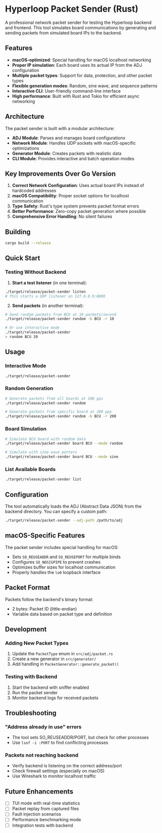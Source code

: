 # Hyperloop Packet Sender (Rust)

A professional network packet sender for testing the Hyperloop backend and frontend. This tool simulates board communications by generating and sending packets from simulated board IPs to the backend.

## Features

- **macOS-optimized**: Special handling for macOS localhost networking
- **Proper IP simulation**: Each board uses its actual IP from the ADJ configuration
- **Multiple packet types**: Support for data, protection, and other packet types
- **Flexible generation modes**: Random, sine wave, and sequence patterns
- **Interactive CLI**: User-friendly command-line interface
- **High performance**: Built with Rust and Tokio for efficient async networking

## Architecture

The packet sender is built with a modular architecture:

- **ADJ Module**: Parses and manages board configurations
- **Network Module**: Handles UDP sockets with macOS-specific optimizations
- **Generator Module**: Creates packets with realistic data
- **CLI Module**: Provides interactive and batch operation modes

## Key Improvements Over Go Version

1. **Correct Network Configuration**: Uses actual board IPs instead of hardcoded addresses
2. **macOS Compatibility**: Proper socket options for localhost communication
3. **Type Safety**: Rust's type system prevents packet format errors
4. **Better Performance**: Zero-copy packet generation where possible
5. **Comprehensive Error Handling**: No silent failures

## Building

```bash
cargo build --release
```

## Quick Start

### Testing Without Backend

1. **Start a test listener** (in one terminal):
```bash
./target/release/packet-sender listen
# This starts a UDP listener on 127.0.0.9:8000
```

2. **Send packets** (in another terminal):
```bash
# Send random packets from BCU at 10 packets/second
./target/release/packet-sender random -b BCU -r 10

# Or use interactive mode
./target/release/packet-sender
> random BCU 20
```

## Usage

### Interactive Mode
```bash
./target/release/packet-sender
```

### Random Generation
```bash
# Generate packets from all boards at 100 pps
./target/release/packet-sender random

# Generate packets from specific board at 200 pps
./target/release/packet-sender random -b BCU -r 200
```

### Board Simulation
```bash
# Simulate BCU board with random data
./target/release/packet-sender board BCU --mode random

# Simulate with sine wave pattern
./target/release/packet-sender board BCU --mode sine
```

### List Available Boards
```bash
./target/release/packet-sender list
```

## Configuration

The tool automatically loads the ADJ (Abstract Data JSON) from the backend directory. You can specify a custom path:

```bash
./target/release/packet-sender --adj-path /path/to/adj
```

## macOS-Specific Features

The packet sender includes special handling for macOS:

- Sets `SO_REUSEADDR` and `SO_REUSEPORT` for multiple binds
- Configures `SO_NOSIGPIPE` to prevent crashes
- Optimizes buffer sizes for localhost communication
- Properly handles the `lo0` loopback interface

## Packet Format

Packets follow the backend's binary format:
- 2 bytes: Packet ID (little-endian)
- Variable data based on packet type and definition

## Development

### Adding New Packet Types

1. Update the `PacketType` enum in `src/adj/packet.rs`
2. Create a new generator in `src/generator/`
3. Add handling in `PacketGenerator::generate_packet()`

### Testing with Backend

1. Start the backend with sniffer enabled
2. Run the packet sender
3. Monitor backend logs for received packets

## Troubleshooting

### "Address already in use" errors
- The tool sets SO_REUSEADDR/PORT, but check for other processes
- Use `lsof -i :PORT` to find conflicting processes

### Packets not reaching backend
- Verify backend is listening on the correct address/port
- Check firewall settings (especially on macOS)
- Use Wireshark to monitor localhost traffic

## Future Enhancements

- [ ] TUI mode with real-time statistics
- [ ] Packet replay from captured files
- [ ] Fault injection scenarios
- [ ] Performance benchmarking mode
- [ ] Integration tests with backend